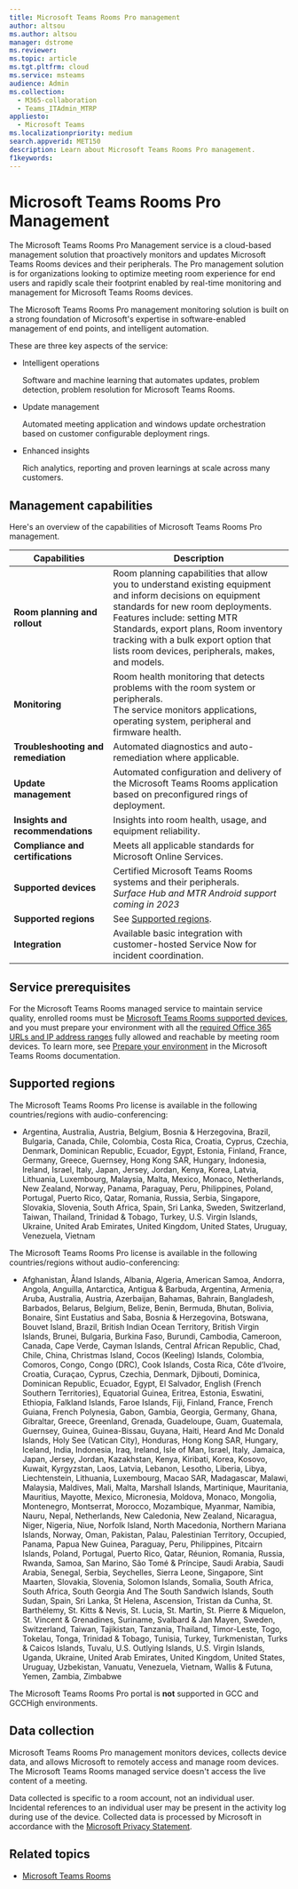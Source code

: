 ```yaml
---
title: Microsoft Teams Rooms Pro management
author: altsou
ms.author: altsou
manager: dstrome
ms.reviewer: 
ms.topic: article
ms.tgt.pltfrm: cloud
ms.service: msteams
audience: Admin
ms.collection: 
  - M365-collaboration
  - Teams_ITAdmin_MTRP
appliesto: 
  - Microsoft Teams
ms.localizationpriority: medium
search.appverid: MET150
description: Learn about Microsoft Teams Rooms Pro management.
f1keywords: 
---
```


# Microsoft Teams Rooms Pro Management

The Microsoft Teams Rooms Pro Management service is a cloud-based management solution that proactively monitors and updates Microsoft Teams Rooms devices and their peripherals. The Pro management solution is for organizations looking to optimize meeting room experience for end users and rapidly scale their footprint enabled by real-time monitoring and management for Microsoft Teams Rooms devices. 

The Microsoft Teams Rooms  Pro management monitoring solution is built on a strong foundation of Microsoft's expertise in software-enabled management of end points, and intelligent automation. 


These are three key aspects of the service:  

- Intelligent operations  

   Software and machine learning that automates updates, problem detection, problem resolution for Microsoft Teams Rooms.  

- Update management  

   Automated meeting application and windows update orchestration based on customer configurable deployment rings.

- Enhanced insights  

   Rich analytics, reporting and proven learnings at scale across many customers.  


## Management capabilities

Here's an overview of the capabilities of Microsoft Teams Rooms Pro management.

|Capabilities  |Description  |
|---------|---------|
|**Room planning and rollout**   |Room planning capabilities that allow you to understand existing equipment and inform decisions on equipment standards for new room deployments. <br> Features include: setting MTR Standards, export plans, Room inventory tracking with a bulk export option that lists room devices, peripherals, makes, and models.        |
|**Monitoring**  |Room health monitoring that detects problems with the room system or peripherals. <br> The service monitors applications, operating system, peripheral and firmware health.         |
|**Troubleshooting and remediation**  |Automated diagnostics and auto-remediation where applicable.         |
|**Update management**    |Automated configuration and delivery of the Microsoft Teams Rooms application based on preconfigured rings of deployment.         |
|**Insights and recommendations**     |Insights into room health, usage, and equipment reliability.         |
|**Compliance and certifications**   |Meets all applicable standards for Microsoft Online Services.         |
|**Supported devices**    |Certified Microsoft Teams Rooms systems and their peripherals.<br>*Surface Hub and MTR Android support coming in 2023*        |
|**Supported regions**    |See [Supported regions](#supported-regions).        |
|**Integration**    |Available basic integration with customer-hosted Service Now for incident coordination.         |

## Service prerequisites

For the Microsoft Teams Rooms managed service to maintain service quality, enrolled rooms must be [Microsoft Teams Rooms supported devices](requirements.md#hardware-requirements), and you must prepare your environment with all the [required Office 365 URLs and IP address ranges](/office365/enterprise/urls-and-ip-address-ranges) fully allowed and reachable by meeting room devices. To learn more, see [Prepare your environment](rooms-prep.md) in the Microsoft Teams Rooms documentation.

## Supported regions

The Microsoft Teams Rooms Pro license is available in the following countries/regions with audio-conferencing:

- Argentina, Australia, Austria, Belgium, Bosnia & Herzegovina, Brazil, Bulgaria, Canada, Chile, Colombia, Costa Rica, Croatia, Cyprus, Czechia, Denmark, Dominican Republic, Ecuador, Egypt, Estonia, Finland, France, Germany, Greece, Guernsey, Hong Kong SAR, Hungary, Indonesia, Ireland, Israel, Italy, Japan, Jersey, Jordan, Kenya, Korea, Latvia, Lithuania, Luxembourg, Malaysia, Malta, Mexico, Monaco, Netherlands, New Zealand, Norway, Panama, Paraguay, Peru, Philippines, Poland, Portugal, Puerto Rico, Qatar, Romania, Russia, Serbia, Singapore, Slovakia, Slovenia, South Africa, Spain, Sri Lanka, Sweden, Switzerland, Taiwan, Thailand, Trinidad & Tobago, Turkey, U.S. Virgin Islands, Ukraine, United Arab Emirates, United Kingdom, United States, Uruguay, Venezuela, Vietnam

The Microsoft Teams Rooms Pro license is available in the following countries/regions without audio-conferencing:

- Afghanistan, Åland Islands, Albania, Algeria, American Samoa, Andorra, Angola, Anguilla, Antarctica, Antigua & Barbuda, Argentina, Armenia, Aruba, Australia, Austria, Azerbaijan, Bahamas, Bahrain, Bangladesh, Barbados, Belarus, Belgium, Belize, Benin, Bermuda, Bhutan, Bolivia, Bonaire, Sint Eustatius and Saba, Bosnia & Herzegovina, Botswana, Bouvet Island, Brazil, British Indian Ocean Territory, British Virgin Islands, Brunei, Bulgaria, Burkina Faso, Burundi, Cambodia, Cameroon, Canada, Cape Verde, Cayman Islands, Central African Republic, Chad, Chile, China, Christmas Island, Cocos (Keeling) Islands, Colombia, Comoros, Congo, Congo (DRC), Cook Islands, Costa Rica, Côte d’Ivoire, Croatia, Curaçao, Cyprus, Czechia, Denmark, Djibouti, Dominica, Dominican Republic, Ecuador, Egypt, El Salvador, English (French Southern Territories), Equatorial Guinea, Eritrea, Estonia, Eswatini, Ethiopia, Falkland Islands, Faroe Islands, Fiji, Finland, France, French Guiana, French Polynesia, Gabon, Gambia, Georgia, Germany, Ghana, Gibraltar, Greece, Greenland, Grenada, Guadeloupe, Guam, Guatemala, Guernsey, Guinea, Guinea-Bissau, Guyana, Haiti, Heard And Mc Donald Islands, Holy See (Vatican City), Honduras, Hong Kong SAR, Hungary, Iceland, India, Indonesia, Iraq, Ireland, Isle of Man, Israel, Italy, Jamaica, Japan, Jersey, Jordan, Kazakhstan, Kenya, Kiribati, Korea, Kosovo, Kuwait, Kyrgyzstan, Laos, Latvia, Lebanon, Lesotho, Liberia, Libya, Liechtenstein, Lithuania, Luxembourg, Macao SAR, Madagascar, Malawi, Malaysia, Maldives, Mali, Malta, Marshall Islands, Martinique, Mauritania, Mauritius, Mayotte, Mexico, Micronesia, Moldova, Monaco, Mongolia, Montenegro, Montserrat, Morocco, Mozambique, Myanmar, Namibia, Nauru, Nepal, Netherlands, New Caledonia, New Zealand, Nicaragua, Niger, Nigeria, Niue, Norfolk Island, North Macedonia, Northern Mariana Islands, Norway, Oman, Pakistan, Palau, Palestinian Territory, Occupied, Panama, Papua New Guinea, Paraguay, Peru, Philippines, Pitcairn Islands, Poland, Portugal, Puerto Rico, Qatar, Réunion, Romania, Russia, Rwanda, Samoa, San Marino, São Tomé & Príncipe, Saudi Arabia, Saudi Arabia, Senegal, Serbia, Seychelles, Sierra Leone, Singapore, Sint Maarten, Slovakia, Slovenia, Solomon Islands, Somalia, South Africa, South Africa, South Georgia And The South Sandwich Islands, South Sudan, Spain, Sri Lanka, St Helena, Ascension, Tristan da Cunha, St. Barthélemy, St. Kitts & Nevis, St. Lucia, St. Martin, St. Pierre & Miquelon, St. Vincent & Grenadines, Suriname, Svalbard & Jan Mayen, Sweden, Switzerland, Taiwan, Tajikistan, Tanzania, Thailand, Timor-Leste, Togo, Tokelau, Tonga, Trinidad & Tobago, Tunisia, Turkey, Turkmenistan, Turks & Caicos Islands, Tuvalu, U.S. Outlying Islands, U.S. Virgin Islands, Uganda, Ukraine, United Arab Emirates, United Kingdom, United States, Uruguay, Uzbekistan, Vanuatu, Venezuela, Vietnam, Wallis & Futuna, Yemen, Zambia, Zimbabwe

The Microsoft Teams Rooms Pro portal is **not** supported in GCC and GCCHigh environments.

## Data collection

Microsoft Teams Rooms Pro management monitors devices, collects device data, and allows Microsoft to remotely access and manage room devices. The Microsoft Teams Rooms managed service doesn't access the live content of a meeting.

Data collected is specific to a room account, not an individual user. Incidental references to an individual user may be present in the activity log during use of the device. Collected data is processed by Microsoft in accordance with the [Microsoft Privacy Statement](https://aka.ms/privacy).  

## Related topics

- [Microsoft Teams Rooms](https://rooms.microsoft.com)
